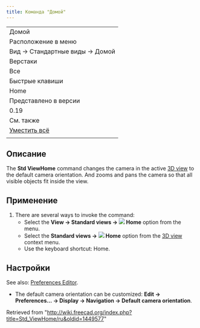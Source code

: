 ```yaml
---
title: Команда "Домой"
---
```

|  |
| --- |
| Домой |
| Расположение в меню |
| Вид → Стандартные виды‏‎ → Домой |
| Верстаки |
| Все |
| Быстрые клавиши |
| Home |
| Представлено в версии |
| 0.19 |
| См. также |
| [Уместить всё](/Std_ViewFitAll/ru "Std ViewFitAll/ru") |
|  |

## Описание

The **Std ViewHome** command changes the camera in the active [3D view](/3D_view "3D view") to the default camera orientation. And zooms and pans the camera so that all visible objects fit inside the view.

## Применение

1. There are several ways to invoke the command:
   * Select the **View → Standard views → ![](/images/Std_ViewHome.svg) Home** option from the menu.
   * Select the **Standard views → ![](/images/Std_ViewHome.svg) Home** option from the [3D view](/3D_view "3D view") context menu.
   * Use the keyboard shortcut: Home.

## Настройки

See also: [Preferences Editor](/Preferences_Editor "Preferences Editor").

* The default camera orientation can be customized: **Edit → Preferences... → Display → Navigation → Default camera orientation**.

Retrieved from "<http://wiki.freecad.org/index.php?title=Std_ViewHome/ru&oldid=1449577>"